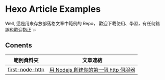 # Hexo Article Examples 

Well, 這是用來存放部落格文章中範例的 Repo， 歡迎下載使用、學習，有任何錯誤也歡迎指正 :boom:

## Conents 

範例資料夾       |文章連結
---             |---
[first-node-http](./first-node-http) |[用 Nodejs 創建你的第一個 http 伺服器](https://fatsoap.github.io/2021/04/09/first-nodejs-http/)